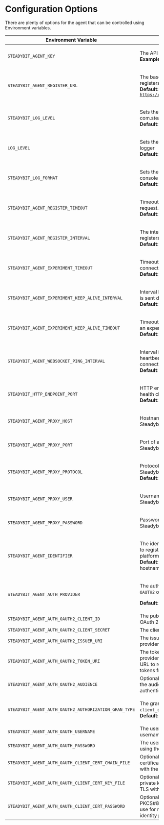 # Configuration Options

There are plenty of options for the agent that can be controlled using Environment variables.

| Environment Variable                                  | Description                                                                                                                                                |
|-------------------------------------------------------|------------------------------------------------------------------------------------------------------------------------------------------------------------|
| `STEADYBIT_AGENT_KEY`                                 | <p>The API key the agent uses<br><strong>Example:</strong> <code>foobar</code></p>                                                                         |
| `STEADYBIT_AGENT_REGISTER_URL`                        | <p>The baseUrl where the agent registers.<br><strong>Default:</strong> <code>https://platform.steadybit.com</code></p>                                     |
| `STEADYBIT_LOG_LEVEL`                                 | <p>Sets the loglevel for the com.steadybit logger<br><strong>Default:</strong> <code>INFO</code></p>                                                       |
| `LOG_LEVEL`                                           | <p>Sets the loglevel for the root logger<br><strong>Default:</strong> <code>INFO</code></p>                                                                |
| `STEADYBIT_LOG_FORMAT`                                | <p>Sets the log format for the console logger (<code>json</code> or <code>text</code>)<br><strong>Default:</strong> <code>text</code></p>                  |
| `STEADYBIT_AGENT_REGISTER_TIMEOUT`                    | <p>Timeout for the registration request.<br><strong>Default:</strong> <code>5s</code></p>                                                                  |
| `STEADYBIT_AGENT_REGISTER_INTERVAL`                   | <p>The interval how often the agent registers at the platform.<br><strong>Default:</strong> <code>5s</code></p>                                            |
| `STEADYBIT_AGENT_EXPERIMENT_TIMEOUT`                  | <p>Timeout for the request to connect to an experiment.<br><strong>Default:</strong> <code>5s</code></p>                                                   |
| `STEADYBIT_AGENT_EXPERIMENT_KEEP_ALIVE_INTERVAL`      | <p>Interval how often a keep alive is sent during an experiment.<br><strong>Default:</strong> <code>2s</code></p>                                          |
| `STEADYBIT_AGENT_EXPERIMENT_KEEP_ALIVE_TIMEOUT`       | <p>Timeout for a keep alive during an experiment<br><strong>Default:</strong> <code>10s</code></p>                                                         |
| `STEADYBIT_AGENT_WEBSOCKET_PING_INTERVAL`             | <p>Interval in seconds of the heartbeat for the websocket connection <br><strong>Default</strong>: <code>4s</code></p>                                     |
| `STEADYBIT_HTTP_ENDPOINT_PORT`                        | <p>HTTP endpoint port for the health check url<br><strong>Default:</strong> <code>42999</code></p>                                                         |
| `STEADYBIT_AGENT_PROXY_HOST`                          | <p>Hostname of a proxy to access Steadybit platform<br></p>                                                                                                |
| `STEADYBIT_AGENT_PROXY_PORT`                          | <p>Port of a proxy to access Steadybit platform<br></p>                                                                                                    |
| `STEADYBIT_AGENT_PROXY_PROTOCOL`                      | <p>Protocol of a proxy to access Steadybit platform<br><strong>Default:</strong> <code>http</code></p>                                                     |
| `STEADYBIT_AGENT_PROXY_USER`                          | <p>Username of a proxy to access Steadybit platform<br></p>                                                                                                |
| `STEADYBIT_AGENT_PROXY_PASSWORD`                      | <p>Password of a proxy to access Steadybit platform<br></p>                                                                                                |
| `STEADYBIT_AGENT_IDENTIFIER`                          | <p>The identifier which will be used to register the agent at the platform<br><strong>Default:</strong> The agent will use the hostname as identifier</p>  |
| `STEADYBIT_AGENT_AUTH_PROVIDER`                       | <p>The auth mechanism to use - <code>OAUTH2</code> or <code>AGENT-KEY</code></p><p><strong>Default:</strong> <code>AGENT-KEY</code></p>                    |
| `STEADYBIT_AGENT_AUTH_OAUTH2_CLIENT_ID`               | The public identifier of your OAuth 2.0 Client                                                                                                             |
| `STEADYBIT_AGENT_AUTH_OAUTH2_CLIENT_SECRET`           | The client secret                                                                                                                                          |
| `STEADYBIT_AGENT_AUTH_OAUTH2_ISSUER_URI`              | The issuer uri of the identity provider                                                                                                                    |
| `STEADYBIT_AGENT_AUTH_OAUTH2_TOKEN_URI`               | The token uri of the identity provider to directly specify the URL to retrieve the access tokens from                                                      |
| `STEADYBIT_AGENT_AUTH_OAUTH2_AUDIENCE`                | Optional - Some provider needs the audience parameter to authenticate the client.                                                                          |
| `STEADYBIT_AGENT_AUTH_OAUTH2_AUTHORIZATION_GRAN_TYPE` | <p>The grant type to use either <code>client_credentials</code> or <code>password</code>.<br><strong>Default:</strong> <code>client_credentials</code></p> |
| `STEADYBIT_AGENT_AUTH_OAUTH_USERNAME`                 | The username to use for the username flow                                                                                                                  |
| `STEADYBIT_AGENT_AUTH_OAUTH_PASSWORD`                 | The username to use when using the password flow                                                                                                           |
| `STEADYBIT_AGENT_AUTH_OAUTH_CLIENT_CERT_CHAIN_FILE`   | Optional - the x.509 client certificate to use for mutual TLS with the identity provider.                                                                  |
| `STEADYBIT_AGENT_AUTH_OAUTH_CLIENT_CERT_KEY_FILE`     | Optional - the PKCS#8 encoded private key to use for mutual TLS with the identity provider                                                                 |
| `STEADYBIT_AGENT_AUTH_OAUTH_CLIENT_CERT_PASSWORD`     | Optional - Password for the the PKCS#8 encoded private key to use for mutual TLS with the identity provider                                                |
